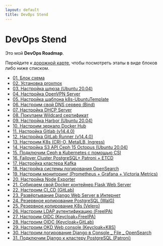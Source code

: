 ```yaml
---
layout: default
title: DevOps Stend
---
```


# DevOps Stend

Это мой **DevOps Roadmap**.

Перейдите к [дорожной карте](roadmap.html), чтобы посмотреть этапы в виде блоков либо ниже списком.

- [01. Блок схема](01_блок_схема.html)
- [02. Установка proxmox](02_установка_proxmox.html)
- [03. Настройка шлюза (Ubuntu 20.04)](03_Настройка_шлюза_(Ubuntu_20.04).html)
- [04. Настройка OpenVPN Server](04_Настройка_OpenVPN_Server.html)
- [05. Настройка шаблона k8s-UbuntuTemplate](05_Настройка_шаблона_k8s-UbuntuTemplate.html)
- [06. Настроим свой DNS сервер (Bind)](06_Настроим_свой_DNS_сервер_(Bind).html)
- [07. Настройка DHCP Server](07_Настройка_DHCP_Server.html)
- [08. Покупаем Wildcard сертификат](08_Покупаем_Wildcard_сертификат.html)
- [09. Настройка Harbor (Ubuntu 20.04)](09_Настройка_Harbor_(Ubuntu_20.04).html)
- [10. Настроим зеркало Docker Hub](10_Настроим_зеркало_Docker_Hub.html)
- [11. Настройка Gitlab (v14.4.0)](11_Настройка_Gitlab_(v14.4.0).html)
- [12. Настройка GitLab Runner (v14.4.0)](12_Настройка_GitLab_Runner_(v14.4.0).html)
- [13. Настроим K8s (CRI-O, MetalLB, Ingress)](13_Настроим_K8s_(CRI-O,_MetalLB,_Ingress).html)
- [14. Настройка S3 API Ceph 15 Octopus (Ubuntu 20.04)](14_Настройка_S3_API_Ceph_15_Octopus_(Ubuntu_20.04).html)
- [15. Подключим Ceph в Kubernetes с помощью CSI](15_Подключим_Ceph_в_Kubernetes_с_помощью_CSI.html)
- [16. Failover Cluster PostgreSQL+ Patroni + ETCD](16_Failover_Cluster_PostgreSQL+_Patroni_+_ETCD.html)
- [17. Настройка кластера Kafka](17_Настройка_кластера_Kafka.html)
- [18. Настройка системы логирования OpenSearch](18_Настройка_системы_логирования_OpenSearch.html)
- [19. Настроим мониторинг (Prometheus + Grafana + Victoria Metrics)](19_Настроим_мониторинг_(Prometheus_+_Grafana_+_Victoria_Metrics).html)
- [20. Настройка Node Exporter](20_Настройка_Node_Exporter.html)
- [21. Собираем свой Docker контейнер Flask Web Server](21_Собираем_свой_Docker_контейнер_Flask_Web_Server.html)
- [22. Настроим CI_CD (GitLab)](22_Настроим_CI_CD_(GitLab).html)
- [23. Развёртывание Django Web Server в Интернет](23_Развёртывание_Django_Web_Server_в_Интенет.html)
- [24. Резервное копирование PostgreSQL (WalG)](24_Резервное_копирование_РоstgrеSQL_(WalG).html)
- [25. Резервное копирование K8s (Velero)](25_Резервное_копирование_K8s_(Velero).html)
- [26. Настроим LDAP аутентификацию (FreeIPA)](26_Настроим_LDAP_аутентификацию_(FreeIPA).html)
- [27. Настроим OIDC (Keycloak+FreeIPA)](27_Настроим_OIDC_(Keycloak+FreeIPA).html)
- [28. Настроим OIDC (Keycloak+GitLab)](28_Настроим_OIDC_(Keycloak+GitLab).html)
- [29. Настроим OKD Web console (Keycloak+K8S)](29_Настроим_OKD_Web_console_(Keycloak+K8S).html)
- [30. Настроим логирование Django в Console _ File _ OpenSearch](30_Настроим_логирование_Django_в_Console___File___OpenSearch.html)
- [31. Подключим Django к кластеру PostgreSQL (Patroni)](31_Подключим_Django_к_кластеру_PostgreSQL_(Patroni).html)
